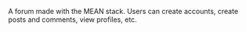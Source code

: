 A forum made with the MEAN stack. Users can create accounts, create posts and comments, view profiles, etc.
